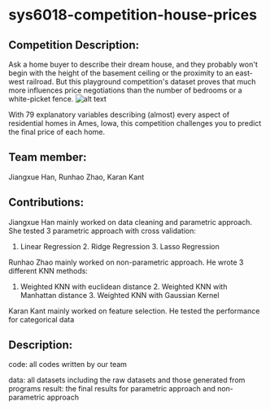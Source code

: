 # sys6018-competition-house-prices

## Competition Description:
Ask a home buyer to describe their dream house, and they probably won't begin with the height of the basement ceiling or the proximity to an east-west railroad. But this playground competition's dataset proves that much more influences price negotiations than the number of bedrooms or a white-picket fence.
![alt text](https://kaggle2.blob.core.windows.net/competitions/kaggle/5407/media/housesbanner.png)

With 79 explanatory variables describing (almost) every aspect of residential homes in Ames, Iowa, this competition challenges you to predict the final price of each home.

## Team member:
Jiangxue Han, Runhao Zhao, Karan Kant

## Contributions:
Jiangxue Han mainly worked on data cleaning and parametric approach.
She tested 3 parametric approach with cross validation:
1. Linear Regression 2. Ridge Regression 3. Lasso Regression
 
Runhao Zhao mainly worked on non-parametric approach. 
He wrote 3 different KNN methods: 
1. Weighted KNN with euclidean distance  2. Weighted KNN with Manhattan distance  3. Weighted KNN with Gaussian Kernel

Karan Kant mainly worked on feature selection.
He tested the performance for categorical data

## Description:
code: all codes written by our team

data: all datasets including the raw datasets and those generated from programs
result: the final results for parametric approach and non-parametric approach
